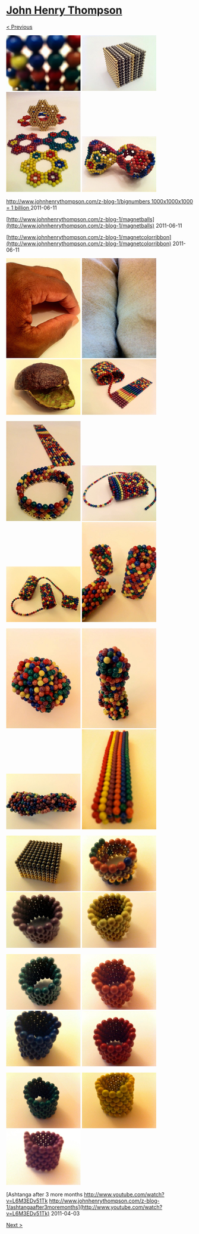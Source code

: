 # [John Henry Thompson](../README.md)

[< Previous](2011-06-15-1.md)

[![](../media/2011-06-15/Magnetic-Balls-IMG_0400-thumb.jpg)](../posts/2011-06-15-9.md) [![](../media/2011-06-15/Magnetic-Balls-IMG_0376-thumb.jpg)](../posts/2011-06-15-10.md) [![](../media/2011-06-15/Magnetic-Balls-IMG_0467-thumb.jpg)](../posts/2011-06-15-11.md) [![](../media/2011-06-15/Magnetic-Balls-IMG_0471-thumb.jpg)](../posts/2011-06-15-12.md)



[http://www.johnhenrythompson.com/z-blog-1/bignumbers 1000x1000x1000 = 1 billion ](http://www.johnhenrythompson.com/z-blog-1/bignumbers)
2011-06-11



[http://www.johnhenrythompson.com/z-blog-1/magnetballs](http://www.johnhenrythompson.com/z-blog-1/magnetballs)
2011-06-11



[http://www.johnhenrythompson.com/z-blog-1/magnetcolorribbon](http://www.johnhenrythompson.com/z-blog-1/magnetcolorribbon)
2011-06-11

[![](../media/2011-06-09/Table-Hand-thumb.jpg)](../posts/2011-06-09-1.md) [![](../media/2011-06-08/Table-Legs-thumb.jpg)](../posts/2011-06-08-1.md) [![](../media/2011-06-08/Table-Avacado-thumb.jpg)](../posts/2011-06-08-2.md) [![](../media/2011-06-08/Magnetic-Balls-IMG_0239-thumb.jpg)](../posts/2011-06-08-3.md)

[![](../media/2011-06-08/Magnetic-Balls-IMG_0241-thumb.jpg)](../posts/2011-06-08-4.md) [![](../media/2011-06-08/Magnetic-Balls-IMG_0237-thumb.jpg)](../posts/2011-06-08-5.md) [![](../media/2011-06-06/Magnetic-Balls-IMG_0183-thumb.jpg)](../posts/2011-06-06-1.md) [![](../media/2011-06-06/Magnetic-Balls-IMG_0181-thumb.jpg)](../posts/2011-06-06-2.md)

[![](../media/2011-06-06/Magnetic-Balls-IMG_0179-thumb.jpg)](../posts/2011-06-06-3.md) [![](../media/2011-06-06/Magnetic-Balls-IMG_0173-thumb.jpg)](../posts/2011-06-06-4.md) [![](../media/2011-06-06/Magnetic-Balls-IMG_0175-thumb.jpg)](../posts/2011-06-06-5.md) [![](../media/2011-06-05/Magnetic-Balls-IMG_0168-thumb.jpg)](../posts/2011-06-05-1.md)

[![](../media/2011-06-05/Magnetic-Balls-IMG_0166-thumb.jpg)](../posts/2011-06-05-2.md) [![](../media/2011-06-05/Magnetic-Balls-IMG_0163-thumb.jpg)](../posts/2011-06-05-3.md) [![](../media/2011-06-05/Magnetic-Balls-IMG_0160-thumb.jpg)](../posts/2011-06-05-4.md) [![](../media/2011-06-05/Magnetic-Balls-IMG_0158-thumb.jpg)](../posts/2011-06-05-5.md)

[![](../media/2011-06-05/Magnetic-Balls-IMG_0156-thumb.jpg)](../posts/2011-06-05-6.md) [![](../media/2011-06-05/Magnetic-Balls-IMG_0153-thumb.jpg)](../posts/2011-06-05-7.md) [![](../media/2011-06-05/Magnetic-Balls-IMG_0148-thumb.jpg)](../posts/2011-06-05-8.md) [![](../media/2011-06-05/Magnetic-Balls-IMG_0147-thumb.jpg)](../posts/2011-06-05-9.md)

[![](../media/2011-06-05/Magnetic-Balls-IMG_0144-thumb.jpg)](../posts/2011-06-05-10.md) [![](../media/2011-06-05/Magnetic-Balls-IMG_0142-thumb.jpg)](../posts/2011-06-05-11.md) [![](../media/2011-06-05/Magnetic-Balls-IMG_0141-thumb.jpg)](../posts/2011-06-05-12.md)

[Ashtanga after 3 more months http://www.youtube.com/watch?v=L6M3EDv51Tk http://www.johnhenrythompson.com/z-blog-1/ashtangaafter3moremonths](http://www.youtube.com/watch?v=L6M3EDv51Tk)
2011-04-03

[Next >](2010-12-18-1.md)